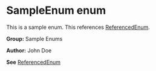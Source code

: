 # SampleEnum enum
This is a sample enum. This references [ReferencedEnum](../Miscellaneous/ReferencedEnum.md).

**Group:** Sample Enums

**Author:** John Doe

**See** [ReferencedEnum](../Miscellaneous/ReferencedEnum.md)
